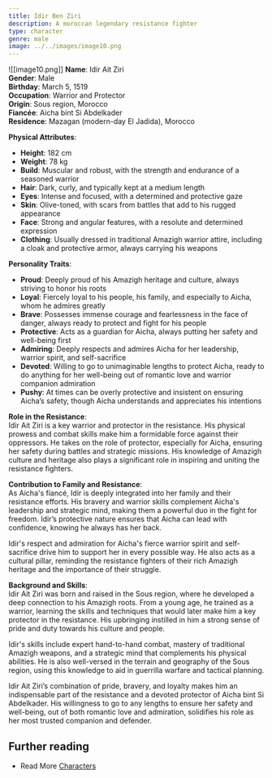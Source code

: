 ```yaml
---
title: Idir Ben Ziri
description: A moroccan legendary resistance fighter
type: character
genre: male
image: ../../images/image10.png
---
```

![[image10.png]]
**Name**: Idir Ait Ziri  
**Gender**: Male  
**Birthday**: March 5, 1519  
**Occupation**: Warrior and Protector  
**Origin**: Sous region, Morocco  
**Fiancée**: Aicha bint Si Abdelkader  
**Residence**: Mazagan (modern-day El Jadida), Morocco  

**Physical Attributes**:  
- **Height**: 182 cm  
- **Weight**: 78 kg  
- **Build**: Muscular and robust, with the strength and endurance of a seasoned warrior  
- **Hair**: Dark, curly, and typically kept at a medium length  
- **Eyes**: Intense and focused, with a determined and protective gaze  
- **Skin**: Olive-toned, with scars from battles that add to his rugged appearance  
- **Face**: Strong and angular features, with a resolute and determined expression  
- **Clothing**: Usually dressed in traditional Amazigh warrior attire, including a cloak and protective armor, always carrying his weapons  

**Personality Traits**:  
- **Proud**: Deeply proud of his Amazigh heritage and culture, always striving to honor his roots  
- **Loyal**: Fiercely loyal to his people, his family, and especially to Aicha, whom he admires greatly  
- **Brave**: Possesses immense courage and fearlessness in the face of danger, always ready to protect and fight for his people  
- **Protective**: Acts as a guardian for Aicha, always putting her safety and well-being first  
- **Admiring**: Deeply respects and admires Aicha for her leadership, warrior spirit, and self-sacrifice  
- **Devoted**: Willing to go to unimaginable lengths to protect Aicha, ready to do anything for her well-being out of romantic love and warrior companion admiration  
- **Pushy**: At times can be overly protective and insistent on ensuring Aicha’s safety, though Aicha understands and appreciates his intentions  

**Role in the Resistance**:  
Idir Ait Ziri is a key warrior and protector in the resistance. His physical prowess and combat skills make him a formidable force against their oppressors. He takes on the role of protector, especially for Aicha, ensuring her safety during battles and strategic missions. His knowledge of Amazigh culture and heritage also plays a significant role in inspiring and uniting the resistance fighters.

**Contribution to Family and Resistance**:  
As Aicha's fiancé, Idir is deeply integrated into her family and their resistance efforts. His bravery and warrior skills complement Aicha's leadership and strategic mind, making them a powerful duo in the fight for freedom. Idir’s protective nature ensures that Aicha can lead with confidence, knowing he always has her back.

Idir's respect and admiration for Aicha's fierce warrior spirit and self-sacrifice drive him to support her in every possible way. He also acts as a cultural pillar, reminding the resistance fighters of their rich Amazigh heritage and the importance of their struggle.

**Background and Skills**:  
Idir Ait Ziri was born and raised in the Sous region, where he developed a deep connection to his Amazigh roots. From a young age, he trained as a warrior, learning the skills and techniques that would later make him a key protector in the resistance. His upbringing instilled in him a strong sense of pride and duty towards his culture and people.

Idir's skills include expert hand-to-hand combat, mastery of traditional Amazigh weapons, and a strategic mind that complements his physical abilities. He is also well-versed in the terrain and geography of the Sous region, using this knowledge to aid in guerrilla warfare and tactical planning.

Idir Ait Ziri’s combination of pride, bravery, and loyalty makes him an indispensable part of the resistance and a devoted protector of Aicha bint Si Abdelkader. His willingness to go to any lengths to ensure her safety and well-being, out of both romantic love and admiration, solidifies his role as her most trusted companion and defender.

## Further reading

- Read More [Characters](/characters/)